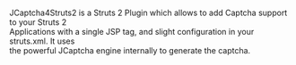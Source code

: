 <div>
<wiki:gadget url="http://www.ohloh.net/p/101368/widgets/project_thin_badge.xml" height="36"  border="0" /><br>
</div>
<div>
JCaptcha4Struts2 is a Struts 2 Plugin which allows to add Captcha support to your Struts 2<br>
Applications with a single JSP tag, and slight configuration in your struts.xml. It uses<br>
the powerful JCaptcha engine internally to generate the captcha.<br>
</div>
<div>
<wiki:gadget url="http://www.ohloh.net/p/101368/widgets/project_factoids.xml" border="0" width="500" height="160" /><br>
<wiki:gadget url="http://www.ohloh.net/p/101368/widgets/project_languages.xml" border="0" width="500" height="180" /><br>
</div>
